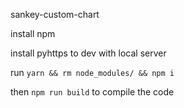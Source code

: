 sankey-custom-chart

install npm

install pyhttps to dev with local server

run `yarn && rm node_modules/ && npm i`

then `npm run build` to compile the code
